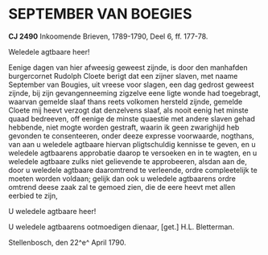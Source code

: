 # SEPTEMBER VAN BOEGIES

**CJ 2490** Inkoomende Brieven, 1789-1790, Deel 6, ff. 177-78.

Weledele agtbaare heer!

Eenige dagen van hier afweesig geweest zijnde, is door den manhafden burgercornet Rudolph Cloete berigt dat een zijner slaven, met naame September van Bougies, uit vreese voor slagen, een dag gedrost geweest zijnde, bij zijn gevangenneeming zigzelve eene ligte wonde had toegebragt, waarvan gemelde slaaf thans reets volkomen hersteld zijnde, gemelde Cloete mij heevt verzogt dat denzelvens slaaf, als nooit eenig het minste quaad bedreeven, off eenige de minste quaestie met andere slaven gehad hebbende, niet mogte worden gestraft, waarin ik geen zwarighijd heb gevonden te consenteeren, onder deeze expresse voorwaarde, nogthans, van aan u weledele agtbaare hiervan pligtschuldig kennisse te geven, en u weledele agtbaarens approbatie daarop te versoeken en in te wagten, en u weledele agtbaare zulks niet gelievende te approbeeren, alsdan aan de, door u weledele agtbaare daaromtrend te verleende, ordre compleetelijk te moeten worden voldaan; gelijk dan ook u weledele agtbaarens ordre omtrend deese zaak zal te gemoed zien, die de eere heevt met allen eerbied te zijn,

U weledele agtbaare heer!

U weledele agtbaarens ootmoedigen dienaar, \[get.\] H.L. Bletterman.

Stellenbosch, den 22^e^ April 1790.